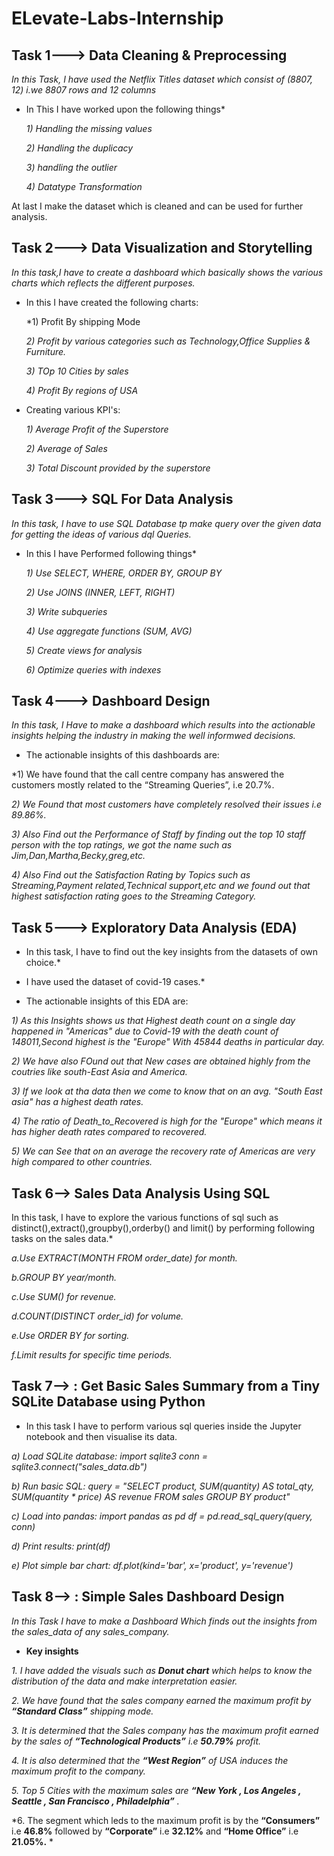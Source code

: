 # ELevate-Labs-Internship

## Task 1---> Data Cleaning & Preprocessing

*In this Task, I have used the Netflix Titles dataset which consist  of (8807, 12) i.we 8807 rows and 12 columns*

* In This I have worked upon the following things*
  
  *1) Handling the missing values*
  
  *2) Handling the duplicacy*
     
  *3) handling the outlier*
     
  *4) Datatype Transformation*

At  last I make the dataset which is cleaned and can be used for further analysis.


## Task 2---> Data Visualization and Storytelling

*In this task,I have to create a dashboard which basically shows the various charts which reflects the different purposes.*

* In this I have created the following charts:
  
   *1) Profit By shipping Mode
  
   *2) Profit by various categories such as Technology,Office Supplies & Furniture.*
       
   *3) TOp 10 Cities by sales*
       
   *4) Profit By regions of USA*
   
* Creating various KPI's:
  
   *1) Average Profit of the Superstore*
  
    *2) Average of Sales*
       
    *3) Total Discount provided by the superstore*
  

## Task 3---> SQL For Data Analysis

*In this task, I have to use SQL Database tp make query over the given data for getting the ideas of various dql Queries.*

* In this I have Performed following things*

  *1) Use SELECT, WHERE, ORDER BY, GROUP BY*
  
  *2) Use JOINS (INNER, LEFT, RIGHT)*
     
  *3) Write subqueries*
     
  *4) Use aggregate functions (SUM, AVG)*
     
  *5) Create views for analysis*
     
  *6) Optimize queries with indexes*

## Task 4---> Dashboard Design

*In this task, I Have to make a dashboard which results into the actionable insights helping the industry in making the well informwed decisions.*

* The actionable insights of this dashboards are:

*1) We have found that the call centre company has answered the customers mostly related to the “Streaming Queries”, i.e  20.7%.

*2) We Found that most customers have completely resolved their issues i.e 89.86%.*
   
*3) Also Find out the Performance of Staff by finding out the top 10 staff person with the top ratings, we got the name such as Jim,Dan,Martha,Becky,greg,etc.*
   
*4) Also Find out the Satisfaction Rating by Topics such as Streaming,Payment related,Technical support,etc and we found out that highest satisfaction rating goes to the Streaming Category.*

## Task 5---> Exploratory Data Analysis (EDA)

* In this task, I have to find out the key insights from the datasets of own choice.*

* I have used the dataset of covid-19 cases.*

* The actionable insights of this EDA are:

*1) As this Insights shows us that Highest death count on a single day happened in "Americas" due to Covid-19 with the death count of 148011,Second highest is the "Europe" With 45844 deaths in particular day.*

*2) We have also FOund out that New cases are obtained highly from the coutries like south-East Asia and America.*

*3) If we look at tha data then we come to know that on an avg. "South East asia" has a highest death rates.*

*4) The ratio of Death_to_Recovered is high for the "Europe" which means it has higher death rates compared to recovered.*

*5) We can See that on an average the recovery rate of Americas are very high compared to other countries.*

## Task 6--> Sales Data Analysis Using SQL

In this task, I have to explore the various functions of sql such as distinct(),extract(),groupby(),orderby() and limit() by performing following tasks on the sales data.*

*a.Use EXTRACT(MONTH FROM order_date) for month.*

*b.GROUP BY year/month.*

*c.Use SUM() for revenue.*

*d.COUNT(DISTINCT order_id) for volume.*

*e.Use ORDER BY for sorting.*

*f.Limit results for specific time periods.*

## Task 7--> : Get Basic Sales Summary from a Tiny SQLite Database using Python

* In this task I have to perform various sql queries inside the Jupyter notebook and then visualise its data.

*a) Load SQLite database: import sqlite3 conn = sqlite3.connect("sales_data.db")*

*b) Run basic SQL: query = "SELECT product, SUM(quantity) AS total_qty, SUM(quantity * price) AS revenue FROM sales GROUP BY product"*

*c) Load into pandas: import pandas as pd df = pd.read_sql_query(query, conn)*

*d) Print results: print(df)*

*e) Plot simple bar chart: df.plot(kind='bar', x='product', y='revenue')*

## Task 8--> : Simple Sales Dashboard Design

*In this Task I have to make a Dashboard Which finds out the insights from the sales_data of any sales_company.*

* **Key insights**

*1. I have added the visuals such as **Donut chart** which helps to know the distribution of the data and make interpretation easier.*

*2. We have found that the sales company earned the maximum profit by **“Standard Class”**  shipping mode.*

*3.	It is determined that the Sales company has the maximum profit earned by the sales of  **“Technological Products”**  i.e  **50.79%** profit.*

*4.	It is also determined that the **“West Region”** of  USA induces the maximum profit to the company.*

*5.	Top 5 Cities with the maximum sales are **“New York , Los Angeles , Seattle , San Francisco , Philadelphia”** .*

*6.	The segment which leds to the maximum profit is by the **“Consumers”** i.e **46.8%** followed by **“Corporate”**  i.e **32.12%** and  **“Home Office”**  i.e **21.05%.** *


  
